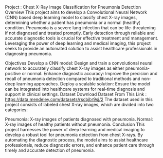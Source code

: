 Project : Chest X-Ray Image Classification for Pneumonia Detection
Overview
This project aims to develop a Convolutional Neural Network (CNN) based deep learning model to classify chest X-ray images, determining whether a patient has pneumonia or a normal (healthy) condition. Pneumonia is a severe lung infection that can be life-threatening if not diagnosed and treated promptly. Early detection through reliable and accurate diagnostic tools is crucial for effective treatment and management. Leveraging the power of deep learning and medical imaging, this project seeks to provide an automated solution to assist healthcare professionals in diagnosing pneumonia.

Objectives
Develop a CNN model: Design and train a convolutional neural network to accurately classify chest X-ray images as either pneumonia-positive or normal.
Enhance diagnostic accuracy: Improve the precision and recall of pneumonia detection compared to traditional methods and non-deep learning approaches.
Deploy a scalable solution: Ensure the model can be integrated into healthcare systems for real-time diagnosis and support in clinical settings.
Dataset
Download Dataset From This Link : https://data.mendeley.com/datasets/rscbjbr9sj/2
The dataset used in this project consists of labeled chest X-ray images, which are divided into two categories:

Pneumonia: X-ray images of patients diagnosed with pneumonia.
Normal: X-ray images of healthy patients without pneumonia.
Conclusion
This project harnesses the power of deep learning and medical imaging to develop a robust tool for pneumonia detection from chest X-rays. By automating the diagnostic process, the model aims to assist healthcare professionals, reduce diagnostic errors, and enhance patient care through timely and accurate detection of pneumonia.
